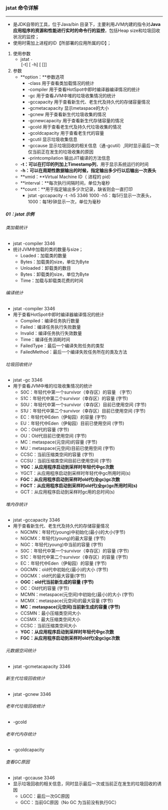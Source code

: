 ### jstat 命令详解

------

- 是JDK自带的工具，位于Java/bin 目录下，主要利用JVM内建的指令对**Java应用程序的资源和性能进行实时的命令行的监控**，包括Heap size和垃圾回收状况的监控；
- 使用时需加上进程的ID【所部署的应用所属的ID】；

1. 使用参数
   - jstat ``-``<option> [-t] [ -h<lines>] <vmid> [<interval> [<count>]]
2. 参数
   - **option：**参数选项
     - -class 用于查看类加载情况的统计
     - -compiler 用于查看HotSpot中即时编译器编译情况的统计
     - -gc 用于查看JVM中堆的垃圾收集情况的统计
     - -gccapacity 用于查看新生代、老生代及持久代的存储容量情况
     - -gcmetacapacity 显示metaspace的大小
     - -gcnew 用于查看新生代垃圾收集的情况
     - -gcnewcapacity 用于查看新生代存储容量的情况
     - -gcold 用于查看老生代及持久代垃圾收集的情况
     - -gcoldcapacity 用于查看老生代的容量
     - -gcutil 显示垃圾收集信息
     - -gccause 显示垃圾回收的相关信息（通-gcutil）,同时显示最后一次仅当前正在发生的垃圾收集的原因
     - -printcompilation 输出JIT编译的方法信息
   - **-t：**可以在打印的列**加上Timestamp列**，用于显示系统运行的时间
   - **-h：**可以在周期性数据输出的时候，指定输出多少行以后输出一次**表头**
   - **vmid：**Virtual Machine ID（ 进程的 pid）
   - **interval：**每次执行间隔时间，单位为毫秒
   - **count：**用于指定输出多少次记录，缺省则会一直打印
     - jstat -gccapacity -t -h5 3346 1000  -h5：每5行显示一次表头，1000：每1秒钟显示一次，单位为毫秒

##### 01：jstat 示例

###### 类加载统计

- jstat -compiler 3346
- 统计JVM中加载的类的数量与size；
  - Loaded：加载类的数量
  - Bytes：加载类的size，单位为Byte
  - Unloaded：卸载类的数目
  - Bytes：卸载类的size，单位为Byte
  - Time：加载与卸载类花费的时间

###### 编译统计

- jstat -compiler 3346
- 用于查看HotSpot中即时编译器编译情况的统计
  - Compiled：编译任务执行数量
  - Failed：编译任务执行失败数量
  - Invalid：编译任务执行失效数量
  - Time：编译任务消耗时间
  - FailedType：最后一个编译失败任务的类型
  - FailedMethod：最后一个编译失败任务所在的类及方法

###### 垃圾回收统计

- jstat -gc 3346
- 用于查看JVM中堆的垃圾收集情况的统计
  - S0C：年轻代中第一个survivor（幸存区）的容量 （字节）
  - S1C：年轻代中第二个survivor（幸存区）的容量 (字节)
  - S0U：年轻代中第一个survivor（幸存区）目前已使用空间 (字节)
  - S1U：年轻代中第二个survivor（幸存区）目前已使用空间 (字节)
  - EC：年轻代中Eden（伊甸园）的容量 (字节)
  - EU：年轻代中Eden（伊甸园）目前已使用空间 (字节)
  - OC：Old代的容量 (字节)
  - OU：Old代目前已使用空间 (字节)
  - MC：metaspace(元空间)的容量 (字节)
  - MU：metaspace(元空间)目前已使用空间 (字节)
  - CCSC：当前压缩类空间的容量 (字节)
  - CCSU：当前压缩类空间目前已使用空间 (字节)
  - **YGC：从应用程序启动到采样时年轻代中gc次数**
  - YGCT：从应用程序启动到采样时年轻代中gc所用时间(s)
  - **FGC：从应用程序启动到采样时old代(全gc)gc次数**
  - **FGCT：从应用程序启动到采样时old代(全gc)gc所用时间(s)**
  - GCT：从应用程序启动到采样时gc用的总时间(s)

###### 堆内存统计

- jstat -gccapacity 3346
- 用于查看新生代、老生代及持久代的存储容量情况
  - NGCMN：年轻代(young)中初始化(最小)的大小(字节)
  - NGCMX：年轻代(young)的最大容量 (字节)
  - NGC：年轻代(young)中当前的容量 (字节)
  - S0C：年轻代中第一个survivor（幸存区）的容量 (字节)
  - S1C：年轻代中第二个survivor（幸存区）的容量 (字节)
  - EC：年轻代中Eden（伊甸园）的容量 (字节)
  - OGCMN：old代中初始化(最小)的大小 (字节)
  - OGCMX：old代的最大容量(字节)
  - **OGC：old代当前新生成的容量 (字节)**
  - OC：Old代的容量 (字节)
  - MCMN：metaspace(元空间)中初始化(最小)的大小 (字节)
  - MCMX：metaspace(元空间)的最大容量 (字节)
  - **MC：metaspace(元空间)当前新生成的容量 (字节)**
  - CCSMN：最小压缩类空间大小
  - CCSMX：最大压缩类空间大小
  - CCSC：当前压缩类空间大小
  - **YGC：从应用程序启动到采样时年轻代中gc次数**
  - **FGC：从应用程序启动到采样时old代(全gc)gc次数**

###### 元数据空间统计

- jstat -gcmetacapacity 3346

###### 新生代垃圾回收统计

- jstat -gcnew 3346

###### 老年代垃圾回收统计

- -gcold

###### 老年代内存统计

- -gcoldcapacity

###### 查看GC原因

- jstat -gccause 3346
- 显示垃圾回收的相关信息，同时显示最后一次或当前正在发生的垃圾回收的诱因
  - LGCC：最后一次GC原因
  - GCC：当前GC原因（No GC 为当前没有执行GC）









